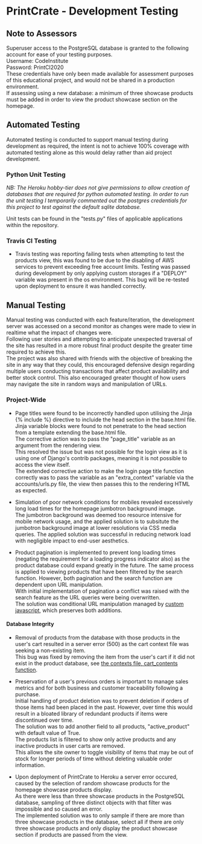 # PrintCrate - Development Testing

## Note to Assessors

Superuser access to the PostgreSQL database is granted to the following account for ease of your testing purposes.  
Username: CodeInstitute  
Password: PrintCI2020  
These credentials have only been made available for assessment purposes of this educational project, and would not be shared in a production environment.  
If assessing using a new database: a minimum of three showcase products must be added in order to view the product showcase section on the homepage.

## Automated Testing

Automated testing is conducted to support manual testing during development as required, the intent is not to achieve 100% coverage with automated testing alone as this would delay rather than aid project development.

### Python Unit Testing

_NB: The Heroku hobby-tier does not give permissions to allow creation of databases that are required for python automated testing. In order to run the unit testing I temporarily commented out the postgres credentials for this project to test against the default sqlite database._

Unit tests can be found in the "tests.py" files of applicable applications within the repository.

### Travis CI Testing

- Travis testing was reporting failing tests when attempting to test the products view, this was found to be due to the disabling of AWS services to prevent exceeding free account limits. Testing was passed during development by only applying custom storages if a "DEPLOY" variable was present in the os environment. This bug will be re-tested upon deployment to ensure it was handled correctly.

## Manual Testing

Manual testing was conducted with each feature/iteration, the development server was accessed on a second monitor as changes were made to view in realtime what the impact of changes were.  
Following user stories and attempting to anticipate unexpected traversal of the site has resulted in a more robust final product despite the greater time required to achieve this.  
The project was also shared with friends with the objective of breaking the site in any way that they could, this encouraged defensive design regarding multiple users conducting transactions that affect product availability and better stock control. This also encouraged greater thought of how users may navigate the site in random ways and manipulation of URLs.

### Project-Wide

- Page titles were found to be incorrectly handled upon utilising the Jinja {% include %} directive to incluide the head section in the base.html file.  
  Jinja variable blocks were found to not penetrate to the head section from a template extending the base.html file.  
  The corrective action was to pass the "page_title" variable as an argument from the rendering view.  
  This resolved the issue but was not possible for the login view as it is using one of Django's contrib packages, meaning it is not possible to access the view itself.  
  The extended corrective action to make the login page title function correctly was to pass the variable as an "extra_context" variable via the accounts/urls.py file, the view then passes this to the rendering HTML as expected.

- Simulation of poor network conditions for mobiles revealed excessively long load times for the homepage jumbotron background image.  
  The jumbotron background was deemed too resource intensive for mobile network usage, and the applied solution is to subsitute the jumbotron background image at lower resolutions via CSS media queries. The applied solution was successful in reducing network load with negligible impact to end-user aesthetics.

- Product pagination is implemented to prevent long loading times (negating the requirement for a loading progress indicator also) as the product database could expand greatly in the future.
  The same process is applied to viewing products that have been filtered by the search function. However, both pagination and the search function are dependent upon URL manipulation.  
   With initial implementation of pagination a conflict was raised with the search feature as the URL queries were being overwritten.  
   The solution was conditional URL manipulation managed by [custom javascript](static/js/custom.js), which preserves both additions.

#### Database Integrity

- Removal of products from the database with those products in the user's cart resulted in a server error (500) as the cart context file was seeking a non-existing item.  
  This bug was fixed by removing the item from the user's cart if it did not exist in the product database, see [the contexts file, cart_contents function](cart\contexts.py).

- Preservation of a user's previous orders is important to manage sales metrics and for both business and customer traceability following a purchase.  
  Initial handling of product deletion was to prevent deletion if orders of those items had been placed in the past. However, over time this would result in a bloated library of redundant products if items were discontinued over time.  
  The solution was to add another field to all products, "active_product" with default value of True.  
  The products list is filtered to show only active products and any inactive products in user carts are removed.  
  This allows the site owner to toggle visibility of items that may be out of stock for longer periods of time without deleting valuable order information.

- Upon deployment of PrintCrate to Heroku a server error occured, caused by the selection of random showcase products for the homepage showcase products display.  
  As there were less than three showcase products in the PostgreSQL database, sampling of three distinct objects with that filter was impossible and so caused an error.  
  The implemented solution was to only sample if there are more than three showcase products in the database, select all if there are only three showcase products and only display the product showcase section if products are passed from the view.

